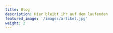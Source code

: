 ```yaml
---
title: Blog
description: Hier bleibt ihr auf dem laufenden
featured_image: '/images/artikel.jpg'
weight: 2
---
```

